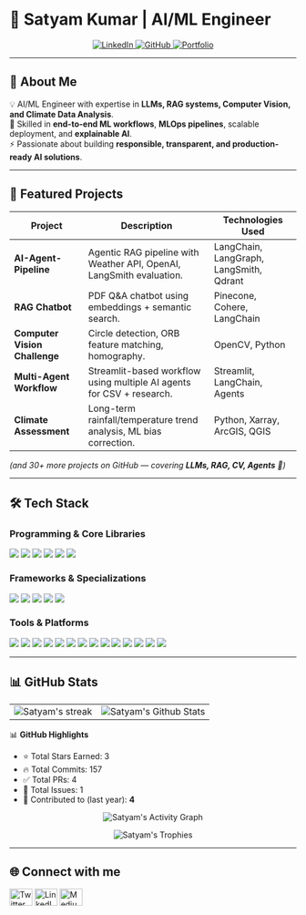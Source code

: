 # 🚀 Satyam Kumar | AI/ML Engineer  

<p align="center">
  <a href="https://www.linkedin.com/in/satyamkr07" target="_blank">
    <img src="https://img.shields.io/badge/LinkedIn-0077B5?style=for-the-badge&logo=linkedin&logoColor=white" alt="LinkedIn"/>
  </a>
  <a href="https://github.com/Satyam0775" target="_blank">
    <img src="https://img.shields.io/badge/GitHub-100000?style=for-the-badge&logo=github&logoColor=white" alt="GitHub"/>
  </a>
  <a href="https://satyam-kumar-iqyrpz0.gamma.site/" target="_blank">
    <img src="https://img.shields.io/badge/Portfolio-00A8E8?style=for-the-badge&logo=globe&logoColor=white" alt="Portfolio"/>
  </a>
</p>

---

## 👋 About Me  

💡 AI/ML Engineer with expertise in **LLMs, RAG systems, Computer Vision, and Climate Data Analysis**.  
🔬 Skilled in **end-to-end ML workflows**, **MLOps pipelines**, scalable deployment, and **explainable AI**.  
⚡ Passionate about building **responsible, transparent, and production-ready AI solutions**.  

---

## 🚀 Featured Projects  

| Project | Description | Technologies Used |
|---|---|---|
| **AI-Agent-Pipeline** | Agentic RAG pipeline with Weather API, OpenAI, LangSmith evaluation. | LangChain, LangGraph, LangSmith, Qdrant |
| **RAG Chatbot** | PDF Q&A chatbot using embeddings + semantic search. | Pinecone, Cohere, LangChain |
| **Computer Vision Challenge** | Circle detection, ORB feature matching, homography. | OpenCV, Python |
| **Multi-Agent Workflow** | Streamlit-based workflow using multiple AI agents for CSV + research. | Streamlit, LangChain, Agents |
| **Climate Assessment** | Long-term rainfall/temperature trend analysis, ML bias correction. | Python, Xarray, ArcGIS, QGIS |

*(and 30+ more projects on GitHub — covering **LLMs, RAG, CV, Agents** 🎯)*  

---

## 🛠️ Tech Stack  

### **Programming & Core Libraries**
<p>
  <img src="https://img.shields.io/badge/Python-3776AB?style=for-the-badge&logo=python&logoColor=white"/>
  <img src="https://img.shields.io/badge/NumPy-013243?style=for-the-badge&logo=numpy&logoColor=white"/>
  <img src="https://img.shields.io/badge/Pandas-150458?style=for-the-badge&logo=pandas&logoColor=white"/>
  <img src="https://img.shields.io/badge/Matplotlib-3776AB?style=for-the-badge&logo=matplotlib&logoColor=white"/>
  <img src="https://img.shields.io/badge/scikit--learn-F7931E?style=for-the-badge&logo=scikit-learn&logoColor=white"/>
  <img src="https://img.shields.io/badge/OpenCV-5C3EE8?style=for-the-badge&logo=opencv&logoColor=white"/>
</p>

### **Frameworks & Specializations**
<p>
  <img src="https://img.shields.io/badge/PyTorch-EE4C2C?style=for-the-badge&logo=pytorch&logoColor=white"/>
  <img src="https://img.shields.io/badge/TensorFlow-FF6F00?style=for-the-badge&logo=tensorflow&logoColor=white"/>
  <img src="https://img.shields.io/badge/Computer%20Vision-5C3EE8?style=for-the-badge"/>
  <img src="https://img.shields.io/badge/NLP-007ACC?style=for-the-badge"/>
  <img src="https://img.shields.io/badge/Reinforcement%20Learning-FF9900?style=for-the-badge"/>
</p>

### **Tools & Platforms**
<p>
  <img src="https://img.shields.io/badge/Docker-2496ED?style=for-the-badge&logo=docker&logoColor=white"/>
  <img src="https://img.shields.io/badge/FastAPI-009688?style=for-the-badge&logo=fastapi&logoColor=white"/>
  <img src="https://img.shields.io/badge/Streamlit-FF4B4B?style=for-the-badge&logo=streamlit&logoColor=white"/>
  <img src="https://img.shields.io/badge/Jupyter-F37626?style=for-the-badge&logo=Jupyter&logoColor=white"/>
  <img src="https://img.shields.io/badge/MLOps-239120?style=for-the-badge"/>
  <img src="https://img.shields.io/badge/Git-F05032?style=for-the-badge&logo=git&logoColor=white"/>
  <img src="https://img.shields.io/badge/Google%20Cloud-4285F4?style=for-the-badge&logo=google-cloud&logoColor=white"/>
  <img src="https://img.shields.io/badge/Microsoft%20Azure-0078D4?style=for-the-badge&logo=microsoft-azure&logoColor=white"/>
  <img src="https://img.shields.io/badge/ONNX-005CED?style=for-the-badge&logo=onnx&logoColor=white"/>
  <img src="https://img.shields.io/badge/TensorRT-76B900?style=for-the-badge&logo=nvidia&logoColor=white"/>
  <img src="https://img.shields.io/badge/OpenVINO-27338E?style=for-the-badge&logo=intel&logoColor=white"/>
  <img src="https://img.shields.io/badge/DeepStream-76B900?style=for-the-badge&logo=nvidia&logoColor=white"/>
  <img src="https://img.shields.io/badge/ArcGIS-2E7D32?style=for-the-badge&logo=esri&logoColor=white"/>
  <img src="https://img.shields.io/badge/QGIS-589632?style=for-the-badge&logo=qgis&logoColor=white"/>
</p>

---

## 📊 GitHub Stats  

<table align="center">
  <tr>
    <td align="center">
      <img src="https://github-readme-streak-stats-9m8ugfa77-denvercoder1.vercel.app/?user=Satyam0775&theme=monokai-metallian&hide_border=true" alt="Satyam's streak"/>
    </td>
    <td align="center">
      <img src="https://denvercoder1-github-readme-stats.vercel.app/api/?username=Satyam0775&show_icons=true&include_all_commits=true&count_private=true&theme=react&hide_border=true&bg_color=1F222E&title_color=F85D7F&icon_color=F8D866" alt="Satyam's Github Stats"/>
    </td>
  </tr>
</table>

📊 **GitHub Highlights**  
- ⭐ Total Stars Earned: 3  
- 🔥 Total Commits: 157  
- ✅ Total PRs: 4  
- 🐞 Total Issues: 1  
- 📌 Contributed to (last year): **4**  

<p align="center">
  <img src="https://github-readme-activity-graph.vercel.app/graph/?username=Satyam0775&bg_color=1F222E&color=F8D866&line=F85D7F&point=FFFFFF&hide_border=true" alt="Satyam's Activity Graph"/>
</p>  

<p align="center">
  <img src="https://github-profile-trophy.vercel.app/?username=Satyam0775&theme=radical&no-frame=true&margin-w=15&row=1&column=6" alt="Satyam's Trophies"/>
</p>

---

## 🌐 Connect with me  
<p align="left">
<a href="https://twitter.com/YOUR_TWITTER" target="_blank"><img align="center" src="https://raw.githubusercontent.com/rahuldkjain/github-profile-readme-generator/master/src/images/icons/Social/twitter.svg" alt="Twitter" height="30" width="40" /></a>
<a href="https://linkedin.com/in/satyamkr07" target="_blank"><img align="center" src="https://raw.githubusercontent.com/rahuldkjain/github-profile-readme-generator/master/src/images/icons/Social/linked-in-alt.svg" alt="LinkedIn" height="30" width="40" /></a>
<a href="https://medium.com/@YOUR_MEDIUM" target="_blank"><img align="center" src="https://raw.githubusercontent.com/rahuldkjain/github-profile-readme-generator/master/src/images/icons/Social/medium.svg" alt="Medium" height="30" width="40" /></a>
</p>
